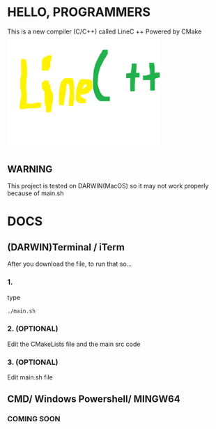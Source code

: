 # HELLO, PROGRAMMERS

This is a new compiler (C/C++) called LineC ++
Powered by CMake
<picture>
  <source srcset="./src/pixil-frame-0 2.png" width="350px">
  <img alt="Gradle" src="./src/pixil-frame-0 2.png" width="350px">
</picture>

## WARNING
This project is tested on DARWIN(MacOS) so it may not work properly because of main.sh

# DOCS
## (DARWIN)Terminal / iTerm
After you download the file, to run that so...
### 1.
type
```bash
./main.sh
```
### 2. (OPTIONAL)
Edit the CMakeLists file and the main src code 

### 3. (OPTIONAL)
Edit main.sh file

## CMD/ Windows Powershell/ MINGW64
### COMING SOON

